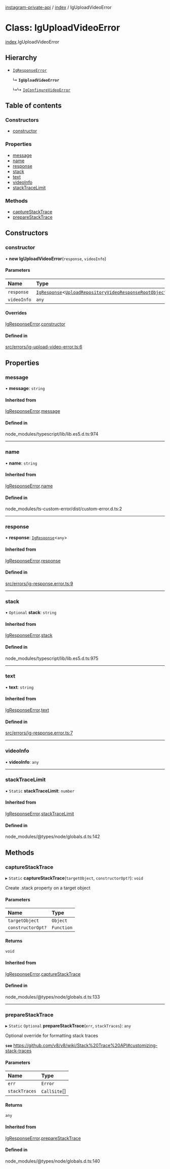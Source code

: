 [instagram-private-api](../../README.md) / [index](../../modules/index.md) / IgUploadVideoError

# Class: IgUploadVideoError

[index](../../modules/index.md).IgUploadVideoError

## Hierarchy

- [`IgResponseError`](IgResponseError.md)

  ↳ **`IgUploadVideoError`**

  ↳↳ [`IgConfigureVideoError`](IgConfigureVideoError.md)

## Table of contents

### Constructors

- [constructor](IgUploadVideoError.md#constructor)

### Properties

- [message](IgUploadVideoError.md#message)
- [name](IgUploadVideoError.md#name)
- [response](IgUploadVideoError.md#response)
- [stack](IgUploadVideoError.md#stack)
- [text](IgUploadVideoError.md#text)
- [videoInfo](IgUploadVideoError.md#videoinfo)
- [stackTraceLimit](IgUploadVideoError.md#stacktracelimit)

### Methods

- [captureStackTrace](IgUploadVideoError.md#capturestacktrace)
- [prepareStackTrace](IgUploadVideoError.md#preparestacktrace)

## Constructors

### constructor

• **new IgUploadVideoError**(`response`, `videoInfo`)

#### Parameters

| Name | Type |
| :------ | :------ |
| `response` | [`IgResponse`](../../modules/index.md#igresponse)<[`UploadRepositoryVideoResponseRootObject`](../../interfaces/index/UploadRepositoryVideoResponseRootObject.md)\> |
| `videoInfo` | `any` |

#### Overrides

[IgResponseError](IgResponseError.md).[constructor](IgResponseError.md#constructor)

#### Defined in

[src/errors/ig-upload-video-error.ts:6](https://github.com/Nerixyz/instagram-private-api/blob/0e0721c/src/errors/ig-upload-video-error.ts#L6)

## Properties

### message

• **message**: `string`

#### Inherited from

[IgResponseError](IgResponseError.md).[message](IgResponseError.md#message)

#### Defined in

node_modules/typescript/lib/lib.es5.d.ts:974

___

### name

• **name**: `string`

#### Inherited from

[IgResponseError](IgResponseError.md).[name](IgResponseError.md#name)

#### Defined in

node_modules/ts-custom-error/dist/custom-error.d.ts:2

___

### response

• **response**: [`IgResponse`](../../modules/index.md#igresponse)<`any`\>

#### Inherited from

[IgResponseError](IgResponseError.md).[response](IgResponseError.md#response)

#### Defined in

[src/errors/ig-response.error.ts:9](https://github.com/Nerixyz/instagram-private-api/blob/0e0721c/src/errors/ig-response.error.ts#L9)

___

### stack

• `Optional` **stack**: `string`

#### Inherited from

[IgResponseError](IgResponseError.md).[stack](IgResponseError.md#stack)

#### Defined in

node_modules/typescript/lib/lib.es5.d.ts:975

___

### text

• **text**: `string`

#### Inherited from

[IgResponseError](IgResponseError.md).[text](IgResponseError.md#text)

#### Defined in

[src/errors/ig-response.error.ts:7](https://github.com/Nerixyz/instagram-private-api/blob/0e0721c/src/errors/ig-response.error.ts#L7)

___

### videoInfo

• **videoInfo**: `any`

___

### stackTraceLimit

▪ `Static` **stackTraceLimit**: `number`

#### Inherited from

[IgResponseError](IgResponseError.md).[stackTraceLimit](IgResponseError.md#stacktracelimit)

#### Defined in

node_modules/@types/node/globals.d.ts:142

## Methods

### captureStackTrace

▸ `Static` **captureStackTrace**(`targetObject`, `constructorOpt?`): `void`

Create .stack property on a target object

#### Parameters

| Name | Type |
| :------ | :------ |
| `targetObject` | `Object` |
| `constructorOpt?` | `Function` |

#### Returns

`void`

#### Inherited from

[IgResponseError](IgResponseError.md).[captureStackTrace](IgResponseError.md#capturestacktrace)

#### Defined in

node_modules/@types/node/globals.d.ts:133

___

### prepareStackTrace

▸ `Static` `Optional` **prepareStackTrace**(`err`, `stackTraces`): `any`

Optional override for formatting stack traces

**`see`** https://github.com/v8/v8/wiki/Stack%20Trace%20API#customizing-stack-traces

#### Parameters

| Name | Type |
| :------ | :------ |
| `err` | `Error` |
| `stackTraces` | `CallSite`[] |

#### Returns

`any`

#### Inherited from

[IgResponseError](IgResponseError.md).[prepareStackTrace](IgResponseError.md#preparestacktrace)

#### Defined in

node_modules/@types/node/globals.d.ts:140
